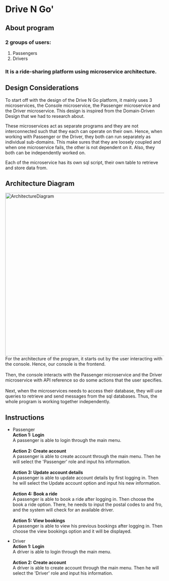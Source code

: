 # Drive N Go'
## About program
### 2 groups of users:
1. Passengers
2. Drivers
### It is a ride-sharing platform using microservice architecture. 

## Design Considerations

To start off with the design of the Drive N Go platform, it mainly uses 3 microservices, the Console microservice, the Passenger microservice and the Driver microservice. This design is inspired from the Domain-Driven Design that we had to research about. 

These microservices act as separate programs and they are not interconnected such that they each can operate on their own. Hence, when working with Passenger or the Driver, they both can run separately as individual sub-domains. This make sures that they are loosely coupled and when one microservice fails, the other is not dependent on it. Also, they both can be independently worked on.

Each of the microservice has its own sql script, their own table to retrieve and store data from. 
## Architecture Diagram
<img width="518" alt="ArchitectureDiagram" src="https://user-images.githubusercontent.com/74234483/208900763-633102d8-8400-443f-b708-8140f5500070.png">
<br>For the architecture of the program, it starts out by the user interacting with the console. Hence, our console is the frontend.<br/>
<br>Then, the console interacts with the Passenger microservice and the Driver microservice with API reference so do some actions that the user specifies.<br/>
<br>Next, when the microservices needs to access their database, they will use queries to retrieve and send messages from the sql databases. Thus, the whole program is working together independently.<br/>

## Instructions
- Passenger
**<br>Action 1: Login<br/>**
A passenger is able to login through the main menu.<br/>
**<br>Action 2: Create account<br/>**
A passenger is able to create account through the main menu. Then he will select the 'Passenger' role and input his information.<br/>
**<br>Action 3: Update account details<br/>**
A passenger is able to update account details by first logging in. Then he will select the Update account option and input his new information.<br/>
**<br>Action 4: Book a ride<br/>**
A passenger is able to book a ride after logging in. Then choose the book a ride option. There, he needs to input the postal codes to and fro, and the system will check for an available driver.<br/>
**<br>Action 5: View bookings<br/>**
A passenger is able to view his previous bookings after logging in. Then choose the view bookings option and it will be displayed.

- Driver
**<br>Action 1: Login<br/>**
A driver is able to login through the main menu.<br/>
**<br>Action 2: Create account<br/>**
A driver is able to create account through the main menu. Then he will select the 'Driver' role and input his information.<br/>
